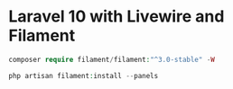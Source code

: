 # Laravel 10 with Livewire and Filament 

```php
composer require filament/filament:"^3.0-stable" -W
```

```php
php artisan filament:install --panels
```


